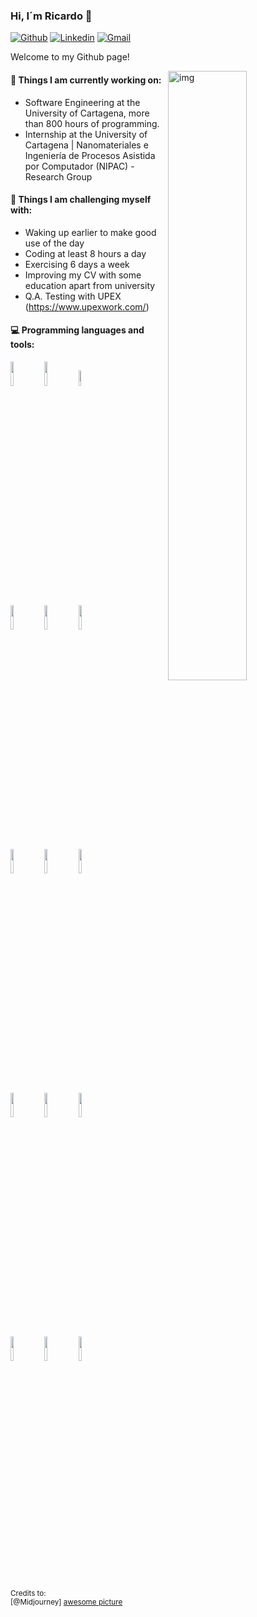 ### Hi, I´m Ricardo 👋

[![Github](https://img.shields.io/badge/-Github-000?style=flat&logo=Github&logoColor=white)](https://github.com/rricozdev)
[![Linkedin](https://img.shields.io/badge/-LinkedIn-blue?style=flat&logo=Linkedin&logoColor=white)](https://www.linkedin.com/in/ricardo-ricoz/)
[![Gmail](https://img.shields.io/badge/-Gmail-c14438?style=flat&logo=Gmail&logoColor=white)](mailto:programador5781@gmail.com)

Welcome to my Github page! 

<img align="right" alt="img" src="https://user-images.githubusercontent.com/88601627/211579893-3515aa07-c122-4547-a162-be3a76b00f64.png" width="50%" height="auto" />


#### 🌱 Things I am currently working on: 
- Software Engineering at the University of Cartagena, more than 800 hours of programming.
- Internship at the University of Cartagena | Nanomateriales e Ingeniería de Procesos Asistida por Computador (NIPAC) - Research Group

#### :muscle: Things I am challenging myself with:
- Waking up earlier to make good use of the day
- Coding at least 8 hours a day
- Exercising 6 days a week
- Improving my CV with some education apart from university
- Q.A. Testing with UPEX (https://www.upexwork.com/)

#### :computer: Programming languages and tools: 
<p>
<!-- <img width="50%" align="right" src="https://github-readme-stats.vercel.app/api?username=programador5781&show_icons=true&hide_border=true&theme=radical" /> -->

<code><img width="10%" src="https://www.vectorlogo.zone/logos/w3_html5/w3_html5-ar21.svg"></code>
<code><img width="10%" src="https://www.vectorlogo.zone/logos/w3_css/w3_css-ar21.svg"></code>
<code><img width="8%" src="https://www.vectorlogo.zone/logos/javascript/javascript-ar21.svg"></code>
<br />
<code><img width="10%" src="https://www.vectorlogo.zone/logos/reactjs/reactjs-ar21.svg"></code>
<code><img width="10%" src="https://github.com/prplx/svg-logos/blob/master/svg/redux.svg"></code>
<code><img width="10%" src="https://www.vectorlogo.zone/logos/axios/axios-ar21.svg"></code>
<br />
<code><img width="10%" src="https://www.vectorlogo.zone/logos/expressjs/expressjs-ar21.svg"></code>
<code><img width="10%" src="https://www.vectorlogo.zone/logos/nodejs/nodejs-horizontal.svg"></code>
<code><img width="10%" src="https://www.vectorlogo.zone/logos/sequelizejs/sequelizejs-ar21.svg"></code>
<br/>
<code><img width="10%" src="https://www.vectorlogo.zone/logos/python/python-ar21.svg"></code>
<code><img width="10%" src="https://www.vectorlogo.zone/logos/java/java-horizontal.svg"></code>
<code><img width="10%" src="https://www.vectorlogo.zone/logos/git-scm/git-scm-ar21.svg"></code>
<br/>
<code><img width="10%" src="https://www.vectorlogo.zone/logos/oracle/oracle-ar21.svg"></code>
<code><img width="10%" src="https://www.vectorlogo.zone/logos/postgresql/postgresql-horizontal.svg"></code> 
<code><img width="10%" src="https://www.vectorlogo.zone/logos/mysql/mysql-horizontal.svg"></code>
</p>

<sub>Credits to: <br/>[@Midjourney]
[awesome picture](https://user-images.githubusercontent.com/88601627/211465366-1c9ccbe8-0d5e-4cfa-8213-9c9c4325f062.png)</sub>

<!--
**programador5781/programador5781** is a ✨ _special_ ✨ repository because its `README.md` (this file) appears on your GitHub profile.

Here are some ideas to get you started:

- 🔭 I’m currently working on ...
- 🌱 I’m currently learning ...
- 👯 I’m looking to collaborate on ...
- 🤔 I’m looking for help with ...
- 💬 Ask me about ...
- 📫 How to reach me: ...
- 😄 Pronouns: ...
- ⚡ Fun fact: ...
-->
